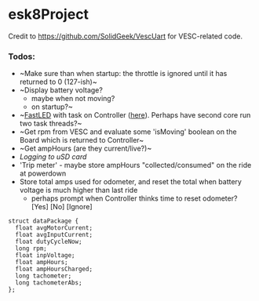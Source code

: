 # esk8Project
Credit to https://github.com/SolidGeek/VescUart for VESC-related code.

### Todos:
- ~Make sure than when startup: the throttle is ignored until it has returned to 0 (127-ish)~
- ~Display battery voltage?
  - maybe when not moving?
  - on startup?~
- ~[FastLED](https://github.com/FastLED/FastLED) with task on Controller ([here](https://github.com/skelstar/esk8Project/blob/feature/m5stick-HUD/Investigations/m5stickHUD/ESPNow/m5stickHUD-EspNow/m5stickHUD-EspNow.ino)). Perhaps have second core run two task threads?~
- ~Get rpm from VESC and evaluate some 'isMoving' boolean on the Board which is returned to Controller~
- ~Get ampHours (are they current/live?)~
- _Logging to uSD card_
- 'Trip meter' - maybe store ampHours "collected/consumed" on the ride at powerdown
- Store total amps used for odometer, and reset the total when battery voltage is much higher than last ride
  - perhaps prompt when Controller thinks time to reset odometer? [Yes] [No] [Ignore]


```
struct dataPackage {
  float avgMotorCurrent;
  float avgInputCurrent;
  float dutyCycleNow;
  long rpm;
  float inpVoltage;
  float ampHours;
  float ampHoursCharged;
  long tachometer;
  long tachometerAbs;
};
```
